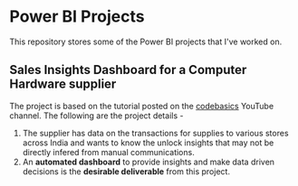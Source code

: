 # Power BI Projects
This repository stores some of the Power BI projects that I've worked on.

## Sales Insights Dashboard for a Computer Hardware supplier
The project is based on the tutorial posted on the [codebasics](https://www.youtube.com/channel/UCh9nVJoWXmFb7sLApWGcLPQ) YouTube channel. The following are the project details -
 
1. The supplier has data on the transactions for supplies to various stores across India and wants to know the unlock insights that may not be directly infered from manual communications.
2. An **automated dashboard** to provide insights and make data driven decisions is the **desirable deliverable** from this project.
